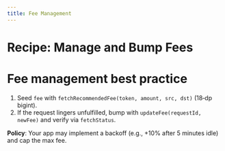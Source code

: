 ```yaml
---
title: Fee Management
---
```


# Recipe: Manage and Bump Fees

# Fee management best practice

1. Seed `fee` with `fetchRecommendedFee(token, amount, src, dst)` (18‑dp bigint).
2. If the request lingers unfulfilled, bump with `updateFee(requestId, newFee)` and verify via `fetchStatus`.

**Policy**: Your app may implement a backoff (e.g., +10% after 5 minutes idle) and cap the max fee.
